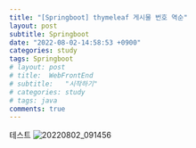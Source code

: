 ```yaml
---
title: "[Springboot] thymeleaf 게시물 번호 역순"
layout: post
subtitle: Springboot
date: "2022-08-02-14:58:53 +0900"
categories: study
tags: Springboot
# layout: post
# title:  WebFrontEnd
# subtitle:   "시작하기"
# categories: study
# tags: java
comments: true
---
```



테스트
![20220802_091456](https://user-images.githubusercontent.com/37941513/182504265-4242263a-1254-4355-a96d-346574af795f.jpg)

